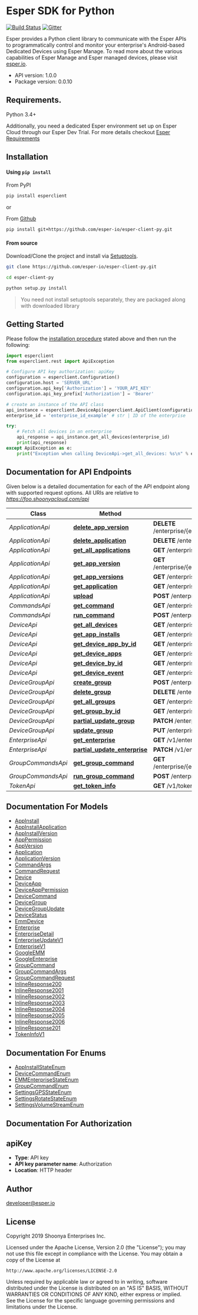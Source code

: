 Esper SDK for Python
==================

[![Build Status](https://travis-ci.com/esper-io/esper-client-py.svg?branch=master)](https://travis-ci.com/esper-io/esper-client-py) [![Gitter](https://badges.gitter.im/esper-dev/esper-sdk.svg)](https://gitter.im/esper-dev/esper-sdk?utm_source=badge&utm_medium=badge&utm_campaign=pr-badge)

Esper provides a Python client library to communicate with the Esper APIs to programmatically control and monitor your enterprise's Android-based Dedicated Devices using Esper Manage. To read more about the various capabilities of Esper Manage and Esper managed devices, please visit [esper.io](https://esper.io).


- API version: 1.0.0
- Package version: 0.0.10


## Requirements.

Python 3.4+

Additionally, you need a dedicated Esper environment set up on Esper Cloud through our Esper Dev Trial. For more details checkout [Esper Requirements](https://docs.esper.io/home/pythonsdk.html#pre-requisites)

## Installation

#### Using `pip install`

From PyPI
```sh
pip install esperclient
```

or

From [Github](https://github.com/esper-io/esper-client-py)
```sh
pip install git+https://github.com/esper-io/esper-client-py.git
```

#### From source

Download/Clone the project and install via [Setuptools](http://pypi.python.org/pypi/setuptools).

```sh
git clone https://github.com/esper-io/esper-client-py.git

cd esper-client-py

python setup.py install
```

> You need not install setuptools separately, they are packaged along with downloaded library


## Getting Started

Please follow the [installation procedure](#installation) stated above and then run the following:

```python
import esperclient
from esperclient.rest import ApiException

# Configure API key authorization: apiKey
configuration = esperclient.Configuration()
configuration.host = 'SERVER_URL'
configuration.api_key['Authorization'] = 'YOUR_API_KEY'
configuration.api_key_prefix['Authorization'] = 'Bearer'

# create an instance of the API class
api_instance = esperclient.DeviceApi(esperclient.ApiClient(configuration))
enterprise_id = 'enterprise_id_example' # str | ID of the enterprise

try:
    # Fetch all devices in an enterprise
    api_response = api_instance.get_all_devices(enterprise_id)
    print(api_response)
except ApiException as e:
    print("Exception when calling DeviceApi->get_all_devices: %s\n" % e)
```

## Documentation for API Endpoints

Given below is a detailed documentation for each of the API endpoint along with supported request options. All URIs are relative to *https://foo.shoonyacloud.com/api*


Class | Method | HTTP request
------------ | ------------- | -------------
*ApplicationApi* | [**delete_app_version**](docs/ApplicationApi.md#delete_app_version) | **DELETE** /enterprise/{enterprise_id}/application/{application_id}/version/{version_id}/
*ApplicationApi* | [**delete_application**](docs/ApplicationApi.md#delete_application) | **DELETE** /enterprise/{enterprise_id}/application/{application_id}/
*ApplicationApi* | [**get_all_applications**](docs/ApplicationApi.md#get_all_applications) | **GET** /enterprise/{enterprise_id}/application/
*ApplicationApi* | [**get_app_version**](docs/ApplicationApi.md#get_app_version) | **GET** /enterprise/{enterprise_id}/application/{application_id}/version/{version_id}/
*ApplicationApi* | [**get_app_versions**](docs/ApplicationApi.md#get_app_versions) | **GET** /enterprise/{enterprise_id}/application/{application_id}/version/
*ApplicationApi* | [**get_application**](docs/ApplicationApi.md#get_application) | **GET** /enterprise/{enterprise_id}/application/{application_id}/
*ApplicationApi* | [**upload**](docs/ApplicationApi.md#upload) | **POST** /enterprise/{enterprise_id}/application/upload/
*CommandsApi* | [**get_command**](docs/CommandsApi.md#get_command) | **GET** /enterprise/{enterprise_id}/device/{device_id}/command/{command_id}/
*CommandsApi* | [**run_command**](docs/CommandsApi.md#run_command) | **POST** /enterprise/{enterprise_id}/device/{device_id}/command/
*DeviceApi* | [**get_all_devices**](docs/DeviceApi.md#get_all_devices) | **GET** /enterprise/{enterprise_id}/device/
*DeviceApi* | [**get_app_installs**](docs/DeviceApi.md#get_app_installs) | **GET** /enterprise/{enterprise_id}/device/{device_id}/install/
*DeviceApi* | [**get_device_app_by_id**](docs/DeviceApi.md#get_device_app_by_id) | **GET** /enterprise/{enterprise_id}/device/{device_id}/app/{app_id}/
*DeviceApi* | [**get_device_apps**](docs/DeviceApi.md#get_device_apps) | **GET** /enterprise/{enterprise_id}/device/{device_id}/app/
*DeviceApi* | [**get_device_by_id**](docs/DeviceApi.md#get_device_by_id) | **GET** /enterprise/{enterprise_id}/device/{device_id}/
*DeviceApi* | [**get_device_event**](docs/DeviceApi.md#get_device_event) | **GET** /enterprise/{enterprise_id}/device/{device_id}/status/
*DeviceGroupApi* | [**create_group**](docs/DeviceGroupApi.md#create_group) | **POST** /enterprise/{enterprise_id}/devicegroup/
*DeviceGroupApi* | [**delete_group**](docs/DeviceGroupApi.md#delete_group) | **DELETE** /enterprise/{enterprise_id}/devicegroup/{group_id}/
*DeviceGroupApi* | [**get_all_groups**](docs/DeviceGroupApi.md#get_all_groups) | **GET** /enterprise/{enterprise_id}/devicegroup/
*DeviceGroupApi* | [**get_group_by_id**](docs/DeviceGroupApi.md#get_group_by_id) | **GET** /enterprise/{enterprise_id}/devicegroup/{group_id}/
*DeviceGroupApi* | [**partial_update_group**](docs/DeviceGroupApi.md#partial_update_group) | **PATCH** /enterprise/{enterprise_id}/devicegroup/{group_id}/
*DeviceGroupApi* | [**update_group**](docs/DeviceGroupApi.md#update_group) | **PUT** /enterprise/{enterprise_id}/devicegroup/{group_id}/
*EnterpriseApi* | [**get_enterprise**](docs/EnterpriseApi.md#get_enterprise) | **GET** /v1/enterprise/{enterprise_id}/
*EnterpriseApi* | [**partial_update_enterprise**](docs/EnterpriseApi.md#partial_update_enterprise) | **PATCH** /v1/enterprise/{enterprise_id}/
*GroupCommandsApi* | [**get_group_command**](docs/GroupCommandsApi.md#get_group_command) | **GET** /enterprise/{enterprise_id}/devicegroup/{group_id}/command/{command_id}/
*GroupCommandsApi* | [**run_group_command**](docs/GroupCommandsApi.md#run_group_command) | **POST** /enterprise/{enterprise_id}/devicegroup/{group_id}/command/
*TokenApi* | [**get_token_info**](docs/TokenApi.md#get_token_info) | **GET** /v1/token-info/


## Documentation For Models

 - [AppInstall](docs/AppInstall.md)
 - [AppInstallApplication](docs/AppInstallApplication.md)
 - [AppInstallVersion](docs/AppInstallVersion.md)
 - [AppPermission](docs/AppPermission.md)
 - [AppVersion](docs/AppVersion.md)
 - [Application](docs/Application.md)
 - [ApplicationVersion](docs/ApplicationVersion.md)
 - [CommandArgs](docs/CommandArgs.md)
 - [CommandRequest](docs/CommandRequest.md)
 - [Device](docs/Device.md)
 - [DeviceApp](docs/DeviceApp.md)
 - [DeviceAppPermission](docs/DeviceAppPermission.md)
 - [DeviceCommand](docs/DeviceCommand.md)
 - [DeviceGroup](docs/DeviceGroup.md)
 - [DeviceGroupUpdate](docs/DeviceGroupUpdate.md)
 - [DeviceStatus](docs/DeviceStatus.md)
 - [EmmDevice](docs/EmmDevice.md)
 - [Enterprise](docs/Enterprise.md)
 - [EnterpriseDetail](docs/EnterpriseDetail.md)
 - [EnterpriseUpdateV1](docs/EnterpriseUpdateV1.md)
 - [EnterpriseV1](docs/EnterpriseV1.md)
 - [GoogleEMM](docs/GoogleEMM.md)
 - [GoogleEnterprise](docs/GoogleEnterprise.md)
 - [GroupCommand](docs/GroupCommand.md)
 - [GroupCommandArgs](docs/GroupCommandArgs.md)
 - [GroupCommandRequest](docs/GroupCommandRequest.md)
 - [InlineResponse200](docs/InlineResponse200.md)
 - [InlineResponse2001](docs/InlineResponse2001.md)
 - [InlineResponse2002](docs/InlineResponse2002.md)
 - [InlineResponse2003](docs/InlineResponse2003.md)
 - [InlineResponse2004](docs/InlineResponse2004.md)
 - [InlineResponse2005](docs/InlineResponse2005.md)
 - [InlineResponse2006](docs/InlineResponse2006.md)
 - [InlineResponse201](docs/InlineResponse201.md)
 - [TokenInfoV1](docs/TokenInfoV1.md)


## Documentation For Enums

 - [AppInstallStateEnum](docs/AppInstallStateEnum.md)
 - [DeviceCommandEnum](docs/DeviceCommandEnum.md)
 - [EMMEnterpriseStateEnum](docs/EMMEnterpriseStateEnum.md)
 - [GroupCommandEnum](docs/GroupCommandEnum.md)
 - [SettingsGPSStateEnum](docs/SettingsGPSStateEnum.md)
 - [SettingsRotateStateEnum](docs/SettingsRotateStateEnum.md)
 - [SettingsVolumeStreamEnum](docs/SettingsVolumeStreamEnum.md)


## Documentation For Authorization


## apiKey

- **Type**: API key
- **API key parameter name**: Authorization
- **Location**: HTTP header


## Author

developer@esper.io


## License

Copyright 2019 Shoonya Enterprises Inc.

Licensed under the Apache License, Version 2.0 (the "License");
you may not use this file except in compliance with the License.
You may obtain a copy of the License at

    http://www.apache.org/licenses/LICENSE-2.0

Unless required by applicable law or agreed to in writing, software
distributed under the License is distributed on an "AS IS" BASIS,
WITHOUT WARRANTIES OR CONDITIONS OF ANY KIND, either express or implied.
See the License for the specific language governing permissions and
limitations under the License.
